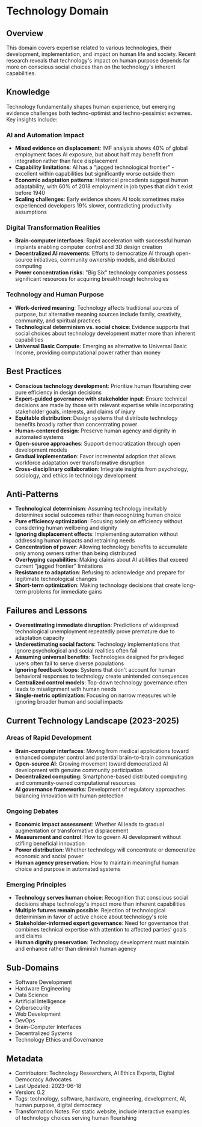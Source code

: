 # Technology Domain

## Overview
This domain covers expertise related to various technologies, their development, implementation, and impact on human life and society. Recent research reveals that technology's impact on human purpose depends far more on conscious social choices than on the technology's inherent capabilities.

## Knowledge
Technology fundamentally shapes human experience, but emerging evidence challenges both techno-optimist and techno-pessimist extremes. Key insights include:

### AI and Automation Impact
- **Mixed evidence on displacement**: IMF analysis shows 40% of global employment faces AI exposure, but about half may benefit from integration rather than face displacement
- **Capability limitations**: AI has a "jagged technological frontier" - excellent within capabilities but significantly worse outside them
- **Economic adaptation patterns**: Historical precedents suggest human adaptability, with 60% of 2018 employment in job types that didn't exist before 1940
- **Scaling challenges**: Early evidence shows AI tools sometimes make experienced developers 19% slower, contradicting productivity assumptions

### Digital Transformation Realities
- **Brain-computer interfaces**: Rapid acceleration with successful human implants enabling computer control and 3D design creation
- **Decentralized AI movements**: Efforts to democratize AI through open-source initiatives, community ownership models, and distributed computing
- **Power concentration risks**: "Big Six" technology companies possess significant resources for acquiring breakthrough technologies

### Technology and Human Purpose
- **Work-derived meaning**: Technology affects traditional sources of purpose, but alternative meaning sources include family, creativity, community, and spiritual practices
- **Technological determinism vs. social choice**: Evidence supports that social choices about technology development matter more than inherent capabilities
- **Universal Basic Compute**: Emerging as alternative to Universal Basic Income, providing computational power rather than money

## Best Practices
- **Conscious technology development**: Prioritize human flourishing over pure efficiency in design decisions
- **Expert-guided governance with stakeholder input**: Ensure technical decisions are made by those with relevant expertise while incorporating stakeholder goals, interests, and claims of injury
- **Equitable distribution**: Design systems that distribute technology benefits broadly rather than concentrating power
- **Human-centered design**: Preserve human agency and dignity in automated systems
- **Open-source approaches**: Support democratization through open development models
- **Gradual implementation**: Favor incremental adoption that allows workforce adaptation over transformative disruption
- **Cross-disciplinary collaboration**: Integrate insights from psychology, sociology, and ethics in technology development

## Anti-Patterns
- **Technological determinism**: Assuming technology inevitably determines social outcomes rather than recognizing human choice
- **Pure efficiency optimization**: Focusing solely on efficiency without considering human wellbeing and dignity
- **Ignoring displacement effects**: Implementing automation without addressing human impacts and retraining needs
- **Concentration of power**: Allowing technology benefits to accumulate only among owners rather than being distributed
- **Overhyping capabilities**: Making claims about AI abilities that exceed current "jagged frontier" limitations
- **Resistance to adaptation**: Refusing to acknowledge and prepare for legitimate technological changes
- **Short-term optimization**: Making technology decisions that create long-term problems for immediate gains

## Failures and Lessons
- **Overestimating immediate disruption**: Predictions of widespread technological unemployment repeatedly prove premature due to adaptation capacity
- **Underestimating social factors**: Technology implementations that ignore psychological and social realities often fail
- **Assuming universal benefits**: Technologies designed for privileged users often fail to serve diverse populations
- **Ignoring feedback loops**: Systems that don't account for human behavioral responses to technology create unintended consequences
- **Centralized control models**: Top-down technology governance often leads to misalignment with human needs
- **Single-metric optimization**: Focusing on narrow measures while ignoring broader human and social impacts

## Current Technology Landscape (2023-2025)

### Areas of Rapid Development
- **Brain-computer interfaces**: Moving from medical applications toward enhanced computer control and potential brain-to-brain communication
- **Open-source AI**: Growing movement toward democratized AI development with genuine community participation
- **Decentralized computing**: Smartphone-based distributed computing and community-owned computational resources
- **AI governance frameworks**: Development of regulatory approaches balancing innovation with human protection

### Ongoing Debates
- **Economic impact assessment**: Whether AI leads to gradual augmentation or transformative displacement
- **Measurement and control**: How to govern AI development without stifling beneficial innovation
- **Power distribution**: Whether technology will concentrate or democratize economic and social power
- **Human agency preservation**: How to maintain meaningful human choice and purpose in automated systems

### Emerging Principles
- **Technology serves human choice**: Recognition that conscious social decisions shape technology's impact more than inherent capabilities
- **Multiple futures remain possible**: Rejection of technological determinism in favor of active choice about technology's role
- **Stakeholder-informed expert governance**: Need for governance that combines technical expertise with attention to affected parties' goals and claims
- **Human dignity preservation**: Technology development must maintain and enhance rather than diminish human agency

## Sub-Domains
- Software Development
- Hardware Engineering
- Data Science
- Artificial Intelligence
- Cybersecurity
- Web Development
- DevOps
- Brain-Computer Interfaces
- Decentralized Systems
- Technology Ethics and Governance

## Metadata
- Contributors: Technology Researchers, AI Ethics Experts, Digital Democracy Advocates
- Last Updated: 2023-06-18
- Version: 0.2
- Tags: technology, software, hardware, engineering, development, AI, human purpose, digital democracy
- Transformation Notes: For static website, include interactive examples of technology choices serving human flourishing 